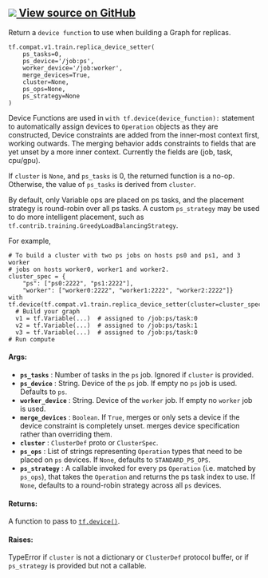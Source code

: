 [ ![](https://tensorflow.google.cn/images/GitHub-Mark-32px.png) View source on
GitHub
](https://github.com/tensorflow/tensorflow/blob/r2.0/tensorflow/python/training/device_setter.py#L135-L230)  
---  
  
Return a `device function` to use when building a Graph for replicas.

    
    
    tf.compat.v1.train.replica_device_setter(
        ps_tasks=0,
        ps_device='/job:ps',
        worker_device='/job:worker',
        merge_devices=True,
        cluster=None,
        ps_ops=None,
        ps_strategy=None
    )
    

Device Functions are used in `with tf.device(device_function):` statement to
automatically assign devices to `Operation` objects as they are constructed,
Device constraints are added from the inner-most context first, working
outwards. The merging behavior adds constraints to fields that are yet unset
by a more inner context. Currently the fields are (job, task, cpu/gpu).

If `cluster` is `None`, and `ps_tasks` is 0, the returned function is a no-op.
Otherwise, the value of `ps_tasks` is derived from `cluster`.

By default, only Variable ops are placed on ps tasks, and the placement
strategy is round-robin over all ps tasks. A custom `ps_strategy` may be used
to do more intelligent placement, such as
`tf.contrib.training.GreedyLoadBalancingStrategy`.

For example,

    
    
    # To build a cluster with two ps jobs on hosts ps0 and ps1, and 3 worker
    # jobs on hosts worker0, worker1 and worker2.
    cluster_spec = {
        "ps": ["ps0:2222", "ps1:2222"],
        "worker": ["worker0:2222", "worker1:2222", "worker2:2222"]}
    with
    tf.device(tf.compat.v1.train.replica_device_setter(cluster=cluster_spec)):
      # Build your graph
      v1 = tf.Variable(...)  # assigned to /job:ps/task:0
      v2 = tf.Variable(...)  # assigned to /job:ps/task:1
      v3 = tf.Variable(...)  # assigned to /job:ps/task:0
    # Run compute
    

#### Args:

  * **`ps_tasks`** : Number of tasks in the `ps` job. Ignored if `cluster` is provided.
  * **`ps_device`** : String. Device of the `ps` job. If empty no `ps` job is used. Defaults to `ps`.
  * **`worker_device`** : String. Device of the `worker` job. If empty no `worker` job is used.
  * **`merge_devices`** : `Boolean`. If `True`, merges or only sets a device if the device constraint is completely unset. merges device specification rather than overriding them.
  * **`cluster`** : `ClusterDef` proto or `ClusterSpec`.
  * **`ps_ops`** : List of strings representing `Operation` types that need to be placed on `ps` devices. If `None`, defaults to `STANDARD_PS_OPS`.
  * **`ps_strategy`** : A callable invoked for every ps `Operation` (i.e. matched by `ps_ops`), that takes the `Operation` and returns the ps task index to use. If `None`, defaults to a round-robin strategy across all `ps` devices.

#### Returns:

A function to pass to
[`tf.device()`](https://tensorflow.google.cn/api_docs/python/tf/device).

#### Raises:

TypeError if `cluster` is not a dictionary or `ClusterDef` protocol buffer, or
if `ps_strategy` is provided but not a callable.

